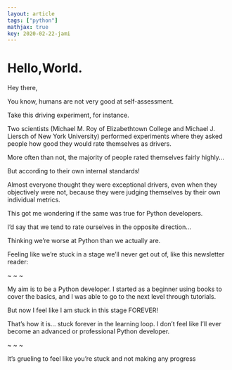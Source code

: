 ```yaml
---
layout: article
tags: ["python"]
mathjax: true
key: 2020-02-22-jami
---
```


# Hello,World.
Hey there,

You know, humans are not very good at self-assessment.

Take this driving experiment, for instance.

Two scientists (Michael M. Roy of Elizabethtown College and Michael J. Liersch of New York University) performed experiments where they asked people how good they would rate themselves as drivers.

More often than not, the majority of people rated themselves fairly highly...

But according to their own internal standards!

Almost everyone thought they were exceptional drivers, even when they objectively were not, because they were judging themselves by their own individual metrics.

This got me wondering if the same was true for Python developers.

I’d say that we tend to rate ourselves in the opposite direction…

Thinking we’re worse at Python than we actually are.

Feeling like we’re stuck in a stage we’ll never get out of, like this newsletter reader:

~ ~ ~

My aim is to be a Python developer. I started as a beginner using books to cover the basics, and I was able to go to the next level through tutorials.

But now I feel like I am stuck in this stage FOREVER!

That’s how it is… stuck forever in the learning loop. I don’t feel like I’ll ever become an advanced or professional Python developer.

~ ~ ~

It’s grueling to feel like you’re stuck and not making any progress
